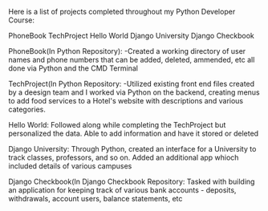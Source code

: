 Here is a list of projects completed throughout my Python Developer Course:

PhoneBook
TechProject
Hello World
Django University
Django Checkbook


PhoneBook(In Python Repository):
-Created a working directory of user names and phone numbers that can be added, deleted, ammended, etc all done via Python and the CMD Terminal

TechProject(In Python Repository:
-Utilized existing front end files created by a deesign team and I worked via Python on the backend, creating menus to add food services to a Hotel's website with descriptions and various categories.

Hello World:
Followed along while completing the TechProject but personalized the data. Able to add information and have it stored or deleted

Django University:
Through Python, created an interface for a University to track classes, professors, and so on. Added an additional app whioch included details of various campuses

Django Checkbook(In Django Checkbook Repository:
Tasked with building an application for keeping track of various bank accounts - deposits, withdrawals, account users, balance statements, etc
